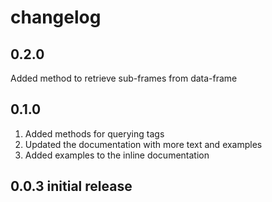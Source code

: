 # changelog

## 0.2.0

Added method to retrieve sub-frames from data-frame

## 0.1.0

1. Added methods for querying tags
2. Updated the documentation with more text and examples
3. Added examples to the inline documentation

## 0.0.3 initial release
